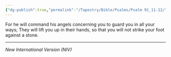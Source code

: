 ```yaml
---
{"dg-publish":true,"permalink":"/Tapestry/Bible/Psalms/Psalm 91_11-12/","title":"Psalm 91:11–12","hide":true,"tags":["bible-verse","bible-verse"],"dgHomeLink":true,"dgShowLocalGraph":true,"dgEnableSearch":true}
---
```



For he will command his angels concerning you to guard you in all your ways; They will lift you up in their hands, so that you will not strike your foot against a stone.

---
*New International Version (NIV)*